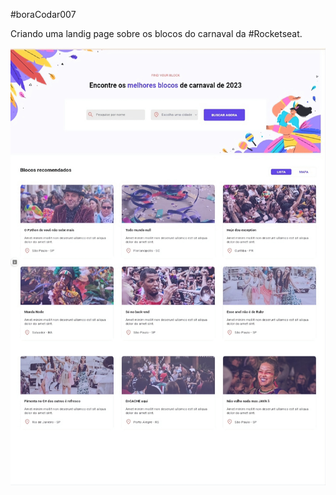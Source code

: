 #boraCodar007

Criando uma landig page sobre os blocos do carnaval da #Rocketseat.

![RESULTADO!](assets/resultado.jpg)
